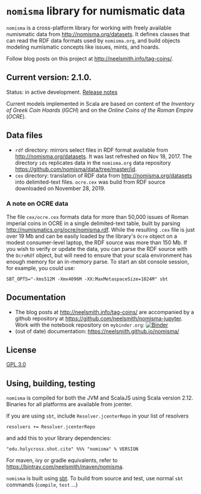 
# `nomisma` library for numismatic data


`nomisma` is a cross-platform library for working with freely available numismatic data from <http://nomisma.org/datasets>.  It defines classes that can read the RDF data formats used by `nomisma.org`, and build objects modeling numismatic concepts like issues, mints, and hoards.  

Follow blog posts on this project at <http://neelsmith.info/tag-coins/>.



## Current version: **2.1.0**.

Status: in active development. [Release notes](releases.md)

Current models implemented in Scala are based on content of the *Inventory of Greek Coin Hoards* (*IGCH*) and on the *Online Coins of the Roman Empire* (*OCRE*).

## Data files


- `rdf` directory:  mirrors select files in RDF format available from <http://nomisma.org/datasets>.   It was last refreshed on Nov 18, 2017. The directory `ids` replicates data in the `nomisma.org` data repository <https://github.com/nomisma/data/tree/master/id>.
- `cex` directory: translation of RDF data from <http://nomisma.org/datasets> into delimited-text files.  `ocre.cex` was build from RDF source downloaded on November 28, 2019.


### A note on OCRE data

The file `cex/ocre.cex` formats data for more than 50,000 issues of Roman imperial coins in OCRE in a single delimited-text table, built by parsing <http://numismatics.org/ocre/nomisma.rdf>. While the resulting `.cex` file is just over 19 Mb and can be easily loaded by the library's `Ocre` object on a modest consumer-level laptop, the RDF source was more than 150 Mb. If you wish to verify or update the data, you can parse the RDF source with the `OcreRdf` object, but will need to ensure that your scala environment has enough memory for an in-memory parse. To start an sbt console session, for example, you could use:

    SBT_OPTS="-Xms512M -Xmx4096M -XX:MaxMetaspaceSize=1024M" sbt

## Documentation

- The blog posts at <http://neelsmith.info/tag-coins/> are accompanied by a github repository at <https://github.com/neelsmith/nomisma-jupyter>.  Work with the notebook repository on `mybinder.org`: [![Binder](https://mybinder.org/badge_logo.svg)](https://mybinder.org/v2/gh/neelsmith/nomisma-jupyter/master)
- (out of date) documentation: <https://neelsmith.github.io/nomisma/>


## License

[GPL 3.0](https://opensource.org/licenses/gpl-3.0.html)

## Using, building, testing

`nomisma` is compiled for both the JVM and ScalaJS using Scala version 2.12.  Binaries for all platforms are available from jcenter.

If you are using `sbt`, include `Resolver.jcenterRepo` in your list of resolvers

    resolvers += Resolver.jcenterRepo

and add this to your library dependencies:

    "edu.holycross.shot.cite" %%% "nomisma" % VERSION


For maven, ivy or gradle equivalents, refer to <https://bintray.com/neelsmith/maven/nomisma>.

`nomisma` is built using [sbt](http://www.scala-sbt.org/). To build from source and test, use normal `sbt` commands (`compile`, `test` ...)
